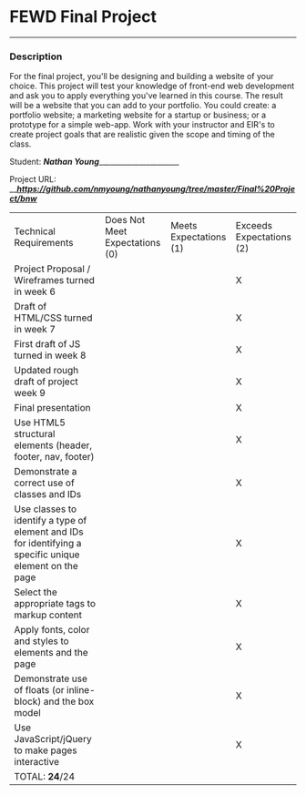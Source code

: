 # FEWD Final Project

---


### Description


For the final project, you'll be designing and building a website of your choice. This project will test your knowledge of front-end web development and ask you to apply everything you've learned in this course. The result will be a website that you can add to your portfolio.  You could create: a portfolio website; a marketing website for a startup or business; or a prototype for a simple web-app. Work with your instructor and EIR's to create project goals that are realistic given the scope and timing of the class.

Student: _____Nathan Young___________________________

Project URL: _____https://github.com/nmyoung/nathanyoung/tree/master/Final%20Project/bnw___

|                                                                                                         |                                |                        |                          |
|---------------------------------------------------------------------------------------------------------|--------------------------------|------------------------|--------------------------|
| Technical Requirements                                                                                  | Does Not Meet Expectations (0) | Meets Expectations (1) | Exceeds Expectations (2) |
| Project Proposal / Wireframes turned in week 6    |    |    |  X  |
| Draft of HTML/CSS turned in week 7    |    |    |  X  |
| First draft of JS turned in week 8    |    |    |  X  |
| Updated rough draft of project week 9    |    |    |  X  |
| Final presentation    |    |    |  X  |                         |
| Use HTML5 structural elements (header, footer, nav, footer)    |    |    |  X  |
| Demonstrate a correct use of classes and IDs    |    |    |   X |
| Use classes to identify a type of element and IDs for identifying a specific unique element on the page    |    |    |  X  |
| Select the appropriate tags to markup content    |    |    |  X  |
| Apply fonts, color and styles to elements and the page    |    |    |  X  |
| Demonstrate use of floats (or inline-block) and the box model    |    |    |  X  |
| Use JavaScript/jQuery to make pages interactive    |    |    |  X  |
| TOTAL: __24__/24                                                                                        |                                |                        |                          |
